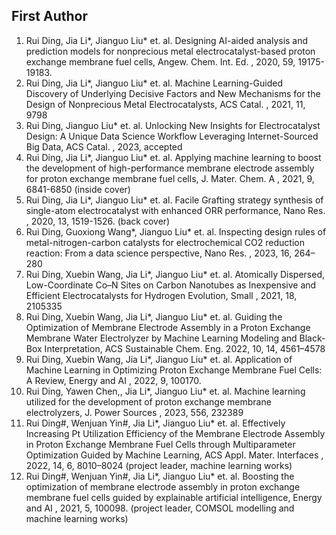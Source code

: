 ## First Author
1. Rui Ding, Jia Li*, Jianguo Liu* et. al. Designing AI-aided analysis and prediction models for nonprecious metal
electrocatalyst-based proton exchange membrane fuel cells, Angew. Chem. Int. Ed. , 2020, 59, 19175-19183.
2. Rui Ding, Jia Li*, Jianguo Liu* et. al. Machine Learning-Guided Discovery of Underlying Decisive Factors and New
Mechanisms for the Design of Nonprecious Metal Electrocatalysts, ACS Catal. , 2021, 11, 9798
3. Rui Ding, Jianguo Liu* et. al. Unlocking New Insights for Electrocatalyst Design: A Unique Data Science Workflow
Leveraging Internet-Sourced Big Data, ACS Catal. , 2023, accepted
4. Rui Ding, Jia Li*, Jianguo Liu* et. al. Applying machine learning to boost the development of high-performance
membrane electrode assembly for proton exchange membrane fuel cells, J. Mater. Chem. A , 2021, 9, 6841-6850 (inside
cover)
5. Rui Ding, Jia Li*, Jianguo Liu* et. al. Facile Grafting strategy synthesis of single-atom electrocatalyst with enhanced ORR
performance, Nano Res. , 2020, 13, 1519-1526. (back cover)
6. Rui Ding, Guoxiong Wang*, Jianguo Liu* et. al. Inspecting design rules of metal-nitrogen-carbon catalysts for
electrochemical CO2 reduction reaction: From a data science perspective, Nano Res. , 2023, 16, 264–280
7. Rui Ding, Xuebin Wang, Jia Li*, Jianguo Liu* et. al. Atomically Dispersed, Low-Coordinate Co–N Sites on Carbon
Nanotubes as Inexpensive and Efficient Electrocatalysts for Hydrogen Evolution, Small , 2021, 18, 2105335
8. Rui Ding, Xuebin Wang, Jia Li*, Jianguo Liu* et. al. Guiding the Optimization of Membrane Electrode Assembly in a
Proton Exchange Membrane Water Electrolyzer by Machine Learning Modeling and Black-Box Interpretation, ACS
Sustainable Chem. Eng. 2022, 10, 14, 4561–4578
9. Rui Ding, Xuebin Wang, Jia Li*, Jianguo Liu* et. al. Application of Machine Learning in Optimizing Proton Exchange
Membrane Fuel Cells: A Review, Energy and AI , 2022, 9, 100170.
10. Rui Ding, Yawen Chen,, Jia Li*, Jianguo Liu* et. al. Machine learning utilized for the development of proton exchange
membrane electrolyzers, J. Power Sources , 2023, 556, 232389
11. Rui Ding#, Wenjuan Yin#, Jia Li*, Jianguo Liu* et. al. Effectively Increasing Pt Utilization Efficiency of the Membrane
Electrode Assembly in Proton Exchange Membrane Fuel Cells through Multiparameter Optimization Guided by Machine
Learning, ACS Appl. Mater. Interfaces , 2022, 14, 6, 8010–8024 (project leader, machine learning works)
12. Rui Ding#, Wenjuan Yin#, Jia Li*, Jianguo Liu* et. al. Boosting the optimization of membrane electrode assembly in
proton exchange membrane fuel cells guided by explainable artificial intelligence, Energy and AI , 2021, 5, 100098. (project
leader, COMSOL modelling and machine learning works)

